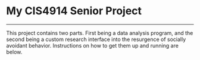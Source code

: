 # My CIS4914 Senior Project
___
This project contains two parts. First being a data analysis program, and the second being a custom research interface into the resurgence of socially avoidant behavior. Instructions on how to get them up and running are below.
